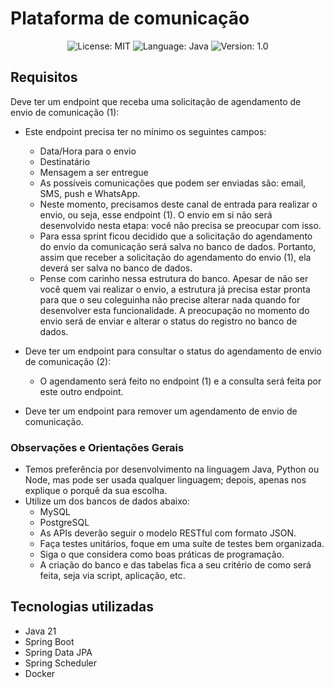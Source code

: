 # Plataforma de comunicação


<p align="center">
  <img alt="License: MIT" src="https://img.shields.io/badge/license-MIT-%2304D361">
  <img alt="Language: Java" src="https://img.shields.io/badge/language-java-green">
  <img alt="Version: 1.0" src="https://img.shields.io/badge/version-1.0-yellowgreen">

</p>

## Requisitos

Deve ter um endpoint que receba uma solicitação de agendamento de envio de comunicação (1):

- Este endpoint precisa ter no mínimo os seguintes campos:
  - Data/Hora para o envio 
  - Destinatário 
  - Mensagem a ser entregue 
  - As possíveis comunicações que podem ser enviadas são: email, SMS, push e WhatsApp. 
  - Neste momento, precisamos deste canal de entrada para realizar o envio, ou seja, esse endpoint (1). O envio em si não será desenvolvido nesta etapa: você não precisa se preocupar com isso. 
  - Para essa sprint ficou decidido que a solicitação do agendamento do envio da comunicação será salva no banco de dados. Portanto, assim que receber a solicitação do agendamento do envio (1), ela deverá ser salva no banco de dados. 
  - Pense com carinho nessa estrutura do banco. Apesar de não ser você quem vai realizar o envio, a estrutura já precisa estar pronta para que o seu coleguinha não precise alterar nada quando for desenvolver esta funcionalidade. A preocupação no momento do envio será de enviar e alterar o status do registro no banco de dados.

- Deve ter um endpoint para consultar o status do agendamento de envio de comunicação (2):
  - O agendamento será feito no endpoint (1) e a consulta será feita por este outro endpoint.
  
- Deve ter um endpoint para remover um agendamento de envio de comunicação.

### Observações e Orientações Gerais

- Temos preferência por desenvolvimento na linguagem Java, Python ou Node, mas pode ser usada qualquer linguagem; depois, apenas nos explique o porquê da sua escolha.
- Utilize um dos bancos de dados abaixo:
  - MySQL
  - PostgreSQL
  - As APIs deverão seguir o modelo RESTful com formato JSON.
  - Faça testes unitários, foque em uma suíte de testes bem organizada.
  - Siga o que considera como boas práticas de programação.
  - A criação do banco e das tabelas fica a seu critério de como será feita, seja via script, aplicação, etc.

## Tecnologias utilizadas

* Java 21
* Spring Boot
* Spring Data JPA
* Spring Scheduler
* Docker